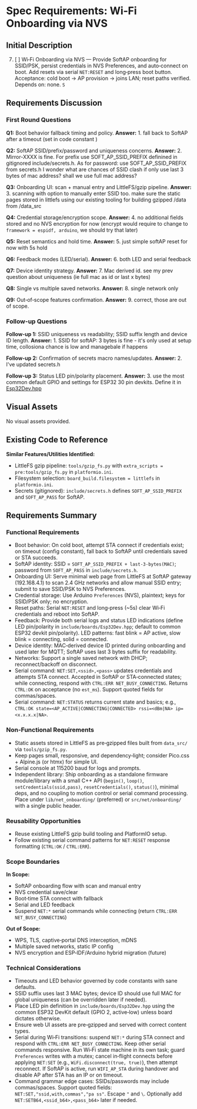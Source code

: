 # Spec Requirements: Wi‑Fi Onboarding via NVS

## Initial Description
7. [ ] Wi‑Fi Onboarding via NVS — Provide SoftAP onboarding for SSID/PSK, persist credentials in NVS Preferences, and auto‑connect on boot. Add resets via serial `NET:RESET` and long‑press boot button. Acceptance: cold boot → AP provision → joins LAN; reset paths verified. Depends on: none. `S`

## Requirements Discussion

### First Round Questions

**Q1:** Boot behavior fallback timing and policy.
**Answer:** 1. fall back to SoftAP after a timeout (set in code constant )

**Q2:** SoftAP SSID/prefix/password and uniqueness concerns.
**Answer:** 2. Mirror-XXXX is fine. For prefix use  SOFT_AP_SSID_PREFIX  definined in gitignored include/secrets.h.  As for password: use SOFT_AP_SSID_PREFIX from secrets.h 
 I wonder what are chances of SSID clash if only use last 3 bytes of mac address? shall we use full mac address? 

**Q3:** Onboarding UI: scan + manual entry and LittleFS/gzip pipeline.
**Answer:** 3. scanning with option to manually enter SSID too. make sure the static pages stored in littlefs using our existing tooling for building gzipped /data from /data_src

**Q4:** Credential storage/encryption scope.
**Answer:** 4. no additional fields stored and no NVS encryption for now (encrypt would require to change to `framework = espidf, arduino`, we should try that later) 

**Q5:** Reset semantics and hold time.
**Answer:** 5. just simple softAP reset for now with 5s hold

**Q6:** Feedback modes (LED/serial).
**Answer:** 6. both LED and serial feedback

**Q7:** Device identity strategy.
**Answer:** 7. Mac derived id. see my prev question about uniqueness (ie full mac as id or last x bytes)

**Q8:** Single vs multiple saved networks.
**Answer:** 8. single network only

**Q9:** Out‑of‑scope features confirmation.
**Answer:** 9. correct, those are out of scope.

### Follow-up Questions

**Follow-up 1:** SSID uniqueness vs readability; SSID suffix length and device ID length.
**Answer:** 1. SSID for softAP: 3 bytes is fine - it's only used at setup time, collosiona chance is low and managebale if happens

**Follow-up 2:** Confirmation of secrets macro names/updates.
**Answer:** 2. I've updated secrets.h 

**Follow-up 3:** Status LED pin/polarity placement.
**Answer:** 3. use the most common default GPIO and settings for ESP32 30 pin devkits. Define  it in [Esp32Dev.hpp](include/boards/Esp32Dev.hpp) 

## Visual Assets
No visual assets provided.

## Existing Code to Reference

**Similar Features/Utilities Identified:**
- LittleFS gzip pipeline: `tools/gzip_fs.py` with `extra_scripts = pre:tools/gzip_fs.py` in `platformio.ini`.
- Filesystem selection: `board_build.filesystem = littlefs` in `platformio.ini`.
- Secrets (gitignored): `include/secrets.h` defines `SOFT_AP_SSID_PREFIX` and `SOFT_AP_PASS` for SoftAP.

## Requirements Summary

### Functional Requirements
- Boot behavior: On cold boot, attempt STA connect if credentials exist; on timeout (config constant), fall back to SoftAP until credentials saved or STA succeeds.
- SoftAP identity: SSID = `SOFT_AP_SSID_PREFIX + last-3-bytes(MAC)`; password from `SOFT_AP_PASS` in `include/secrets.h`.
 - Onboarding UI: Serve minimal web page from LittleFS at SoftAP gateway (192.168.4.1) to scan 2.4 GHz networks and allow manual SSID entry; submit to save SSID/PSK to NVS Preferences.
  - Credential storage: Use Arduino `Preferences` (NVS), plaintext; keys for SSID/PSK only; no encryption.
  - Reset paths: Serial `NET:RESET` and long‑press (~5s) clear Wi‑Fi credentials and reboot into SoftAP.
 - Feedback: Provide both serial logs and status LED indications (define LED pin/polarity in `include/boards/Esp32Dev.hpp`; default to common ESP32 devkit pin/polarity). LED patterns: fast blink = AP active, slow blink = connecting, solid = connected.
  - Device identity: MAC‑derived device ID printed during onboarding and used later for MQTT; SoftAP uses last 3 bytes suffix for readability.
  - Networks: Support a single saved network with DHCP; reconnect/backoff on disconnect.
 - Serial command: `NET:SET,<ssid>,<pass>` updates credentials and attempts STA connect. Accepted in SoftAP or STA‑connected states; while connecting, respond with `CTRL:ERR NET_BUSY_CONNECTING`. Returns `CTRL:OK` on acceptance (no `est_ms`). Support quoted fields for commas/spaces.
 - Serial command: `NET:STATUS` returns current state and basics; e.g., `CTRL:OK state=<AP_ACTIVE|CONNECTING|CONNECTED> rssi=<dBm|NA> ip=<x.x.x.x|NA>`.

### Non-Functional Requirements
- Static assets stored in LittleFS as pre‑gzipped files built from `data_src/` via `tools/gzip_fs.py`.
- Keep pages small, responsive, and dependency‑light; consider Pico.css + Alpine.js (or htmx) for simple UI.
- Serial console at 115200 baud for logs and prompts.
 - Independent library: Ship onboarding as a standalone firmware module/library with a small C++ API (`begin()`, `loop()`, `setCredentials(ssid,pass)`, `resetCredentials()`, `status()`), minimal deps, and no coupling to motion control or serial command processing. Place under `lib/net_onboarding/` (preferred) or `src/net/onboarding/` with a single public header.

### Reusability Opportunities
- Reuse existing LittleFS gzip build tooling and PlatformIO setup.
- Follow existing serial command patterns for `NET:RESET` response formatting (`CTRL:OK` / `CTRL:ERR`).

### Scope Boundaries
**In Scope:**
  - SoftAP onboarding flow with scan and manual entry
  - NVS credential save/clear
  - Boot‑time STA connect with fallback
  - Serial and LED feedback
  - Suspend `NET:*` serial commands while connecting (return `CTRL:ERR NET_BUSY_CONNECTING`)

**Out of Scope:**
- WPS, TLS, captive‑portal DNS interception, mDNS
- Multiple saved networks, static IP config
- NVS encryption and ESP‑IDF/Arduino hybrid migration (future)

### Technical Considerations
- Timeouts and LED behavior governed by code constants with sane defaults.
- SSID suffix uses last 3 MAC bytes; device ID should use full MAC for global uniqueness (can be overridden later if needed).
- Place LED pin definition in `include/boards/Esp32Dev.hpp` using the common ESP32 DevKit default (GPIO 2, active‑low) unless board dictates otherwise.
- Ensure web UI assets are pre‑gzipped and served with correct content types.
 - Serial during Wi‑Fi transitions: suspend `NET:*` during STA connect and respond with `CTRL:ERR NET_BUSY_CONNECTING`. Keep other serial commands responsive. Run Wi‑Fi state machine in its own task; guard `Preferences` writes with a mutex; cancel in‑flight connects before applying `NET:SET` (e.g., `WiFi.disconnect(true, true)`), then attempt reconnect. If SoftAP is active, run `WIFI_AP_STA` during handover and disable AP after STA has an IP or on timeout.
 - Command grammar edge cases: SSIDs/passwords may include commas/spaces. Support quoted fields: `NET:SET,"ssid,with,commas","pa ss"`. Escape `"` and `\`. Optionally add `NET:SETB64,<ssid_b64>,<pass_b64>` later if needed.
